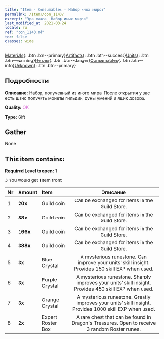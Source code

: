 ```yaml
---
title: "Item - Consumables - Набор иных миров"
permalink: /Items/con_1143/
excerpt: "Эра хаоса  Набор иных миров"
last_modified_at: 2021-03-24
locale: ru
ref: "con_1143.md"
toc: false
classes: wide
---
```

 [Materials](/ru/Items/){: .btn .btn--primary}[Artifacts](/ru/Items/Artifacts/){: .btn .btn--success}[Units](/ru/Items/Units/){: .btn .btn--warning}[Heroes](/ru/Items/Heroes/){: .btn .btn--danger}[Consumables](/ru/Items/Consumables/){: .btn .btn--info}[Unknown](/ru/Items/Unknown/){: .btn .btn--primary}

## Подробности
 **Описание:** Набор, полученный из иного мира. После открытия у вас есть шанс получить монеты гильдии, руны умений и ящик дозора.

 **Quality:** <span style="color: #DA70D6">OK</span>

 **Type:** Gift

## Gather

  None

## This item contains:

 **Required Level to open:** 1

 3 You would get **1** item  from:

  | Nr | Amount |     Item    | Описание |
  |:---|:-------|:------------|:-----------:|
  | 1 |  **20x** | Guild coin | Can be exchanged for items in the Guild Store.  | 
  | 2 |  **88x** | Guild coin | Can be exchanged for items in the Guild Store.  | 
  | 3 |  **166x** | Guild coin | Can be exchanged for items in the Guild Store.  | 
  | 4 |  **388x** | Guild coin | Can be exchanged for items in the Guild Store.  | 
  | 5 |  **3x** | Blue Crystal | A mysterious runestone. Can improve your units' skill insight. Provides 150 skill EXP when used.  | 
  | 6 |  **3x** | Purple Crystal | A mysterious runestone. Sharply improves your units' skill insight. Provides 450 skill EXP when used.  | 
  | 7 |  **3x** | Orange Crystal | A mysterious runestone. Greatly improves your units' skill insight. Provides 1000 skill EXP when used.  | 
  | 8 |  **2x** | Expert Roster Box | A rare chest that can be found in Dragon's Treasures. Open to receive 3 random Roster runes.  | 
